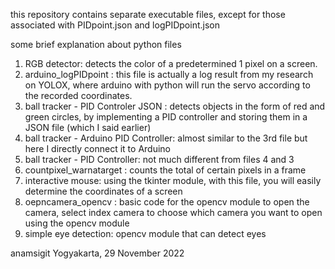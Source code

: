 this repository contains separate executable files, except for those associated with PIDpoint.json and logPIDpoint.json

some brief explanation about python files
1. RGB detector: detects the color of a predetermined 1 pixel on a screen.
2. arduino_logPIDpoint : this file is actually a log result from my research on YOLOX, where arduino with python will run the servo according to the recorded coordinates.
3. ball tracker - PID Controler JSON : detects objects in the form of red and green circles, by implementing a PID controller and storing them in a JSON file (which I said earlier)
4. ball tracker - Arduino PID Controller: almost similar to the 3rd file but here I directly connect it to Arduino
5. ball tracker - PID Controller: not much different from files 4 and 3
6. countpixel_warnatarget : counts the total of certain pixels in a frame
7. interactive mouse: using the tkinter module, with this file, you will easily determine the coordinates of a screen
8. oepncamera_opencv : basic code for the opencv module to open the camera, select index camera to choose which camera you want to open using the opencv module
9. simple eye detection: opencv module that can detect eyes

anamsigit
Yogyakarta, 29 November 2022
